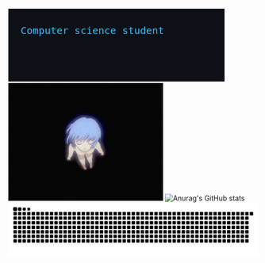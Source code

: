 ![Anurag's GitHub stats](501fc70d39d88f32ce870dfae7bc144f.gif)
![Anurag's GitHub stats](b0d79ca9d4965a987b81c0f30e47d9ff.gif)
![Anurag's GitHub stats](https://github-readme-stats.vercel.app/api?username=anuraghazra&show_icons=true&theme=radical)
![](github-contribution-grid-snake.svg)
